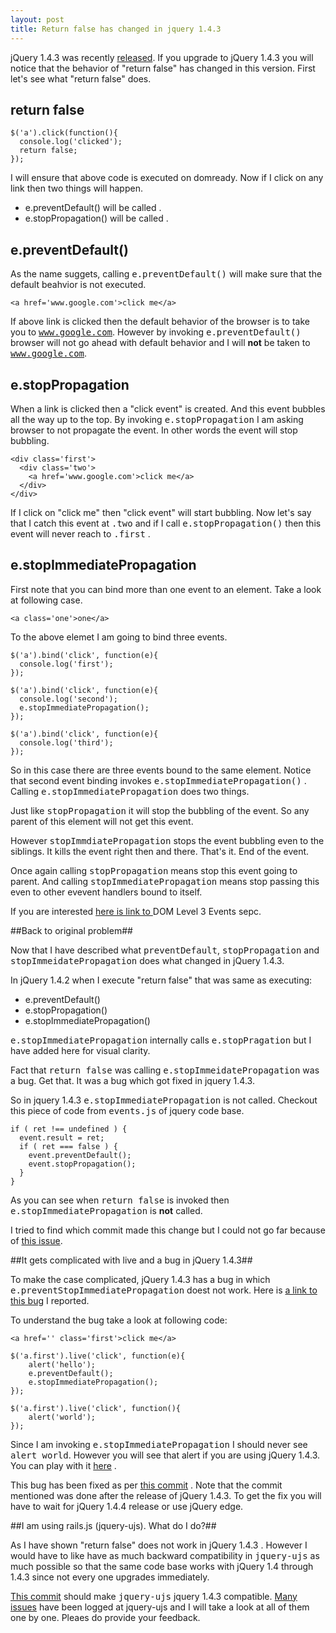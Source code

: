 ```yaml
---
layout: post
title: Return false has changed in jquery 1.4.3
---
```


jQuery 1.4.3 was recently [released](http://blog.jquery.com/2010/10/16/jquery-143-released/). If you upgrade to jQuery 1.4.3 you will notice that the behavior of "return false" has changed in this version. First let's see what "return false" does.

## return false ##

    $('a').click(function(){
      console.log('clicked'); 
      return false;
    });

I will ensure that above code is executed on domready. Now if I click on any link then two things will happen.

* e.preventDefault() will be called .
* e.stopPropagation() will be called .

## e.preventDefault() ##

As the name suggets, calling <tt>e.preventDefault()</tt> will make sure that the default beahvior is not executed.

    <a href='www.google.com'>click me</a>

If above link is clicked then the default behavior of the browser is to take you to <tt>www.google.com</tt>. However by invoking <tt>e.preventDefault()</tt> browser will not go ahead with default behavior and I will <strong>not</strong> be taken to <tt>www.google.com</tt>.

## e.stopPropagation ##

When a link is clicked then a "click event" is created. And this event bubbles all the way up to the top. By invoking <tt>e.stopPropagation</tt> I am asking browser to not propagate the event. In other words the event will stop bubbling.

    <div class='first'>
      <div class='two'>
        <a href='www.google.com'>click me</a>
      </div>
    </div>

If I click on "click me" then "click event" will start bubbling. Now let's say that I catch this event at <tt>.two</tt> and if I call <tt>e.stopPropagation()</tt> then this event will never reach to <tt>.first</tt> .

## e.stopImmediatePropagation ##

First note that you can bind more than one event to an element. Take a look at following case.

    <a class='one'>one</a>

To the above elemet I am going to bind three events.

    $('a').bind('click', function(e){
      console.log('first');
    });

    $('a').bind('click', function(e){
      console.log('second');
      e.stopImmediatePropagation();
    });

    $('a').bind('click', function(e){
      console.log('third');
    });

So in this case there are three events bound to the same element. Notice that second event binding invokes <tt>e.stopImmediatePropagation()</tt> . Calling <tt>e.stopImmediatePropagation</tt> does two things.

Just like <tt>stopPropagation</tt> it will stop the bubbling of the event. So any parent of this element will not get this event. 

However <tt>stopImmdiatePropagation</tt> stops the event bubbling even to the siblings. It kills the event right then and there. That's it. End of the event.

Once again calling <tt>stopPropagation</tt> means stop this event going to parent. And calling <tt>stopImmediatePropagation</tt> means stop passing this even to other evevent handlers bound to itself.

If you are interested [here is link to ](http://www.w3.org/TR/2006/WD-DOM-Level-3-Events-20060413/events.html#Events-Event-stopImmediatePropagation) DOM Level 3 Events sepc.

##Back to original problem##

Now that I have described what <tt>preventDefault</tt>, <tt>stopPropagation</tt> and <tt>stopImmeidatePropagation</tt> does what changed in jQuery 1.4.3.

In jQuery 1.4.2 when I execute "return false" that was same as executing:

* e.preventDefault()
* e.stopPropagation()
* e.stopImmediatePropagation()

<tt>e.stopImmediatePropagation</tt> internally calls <tt>e.stopPragation</tt> but I have added here for visual clarity.

Fact that <tt>return false</tt> was calling <tt>e.stopImmeidatePropagation</tt> was a bug. Get that. It was a bug which got fixed in jquery 1.4.3.

So in jquery 1.4.3 <tt>e.stopImmediatePropagation</tt> is not called. Checkout this piece of code from <tt>events.js</tt> of jquery code base.

    if ( ret !== undefined ) {
      event.result = ret;
      if ( ret === false ) {
        event.preventDefault();
        event.stopPropagation();
      }
    }

As you can see when <tt>return false</tt> is invoked then <tt>e.stopImmediatePropagation</tt> is <strong>not</strong> called.

I tried to find which commit made this change but I could not go far because of [this issue](http://github.com/jeresig/sizzle/commit/852d3d0a60de709e83b65ddb54e6a095498ad1a8#commitcomment-174932).


##It gets complicated with live and a bug in jQuery 1.4.3##

To make the case complicated, jQuery 1.4.3 has a bug in which <tt>e.preventStopImmediatePropagation</tt> doest not work. Here is [a link to this bug](http://forum.jquery.com/topic/e-stopimmedidatepropagation-does-not-work-with-live-or-with-delegate) I reported.

To understand the bug take a look at following code:

    <a href='' class='first'>click me</a>

    $('a.first').live('click', function(e){
        alert('hello');
        e.preventDefault();
        e.stopImmediatePropagation();
    });
      
    $('a.first').live('click', function(){
        alert('world');
    });
     

Since I am invoking <tt>e.stopImmediatePropagation</tt> I should never see <tt>alert world</tt>. However you will see that alert if you are using jQuery 1.4.3. You can play with it [here](http://jsbin.com/ujipi4/3#html) .

This bug has been fixed as per [this commit](http://github.com/jquery/jquery/commit/974b5aeab7a3788ff5fb9db87b9567784e0249fc) . Note that the commit mentioned was done after the release of jQuery 1.4.3. To get the fix you will have to wait for jQuery 1.4.4 release or use jQuery edge.

##I am using rails.js (jquery-ujs). What do I do?##

As I have shown "return false" does not work in jQuery 1.4.3 . However I would have to like have as much backward compatibility in <tt>jquery-ujs</tt> as much possible so that the same code base works with jQuery 1.4 through 1.4.3 since not every one upgrades immediately.

[This commit](http://github.com/rails/jquery-ujs/commit/f991faf0074487b43a061168cdbfd102ee0c182c) should make <tt>jquery-ujs</tt> jquery 1.4.3 compatible. [Many issues](http://github.com/rails/jquery-ujs/issues) have been logged at jquery-ujs and I will take a look at all of them one by one. Pleaes do provide your feedback.
